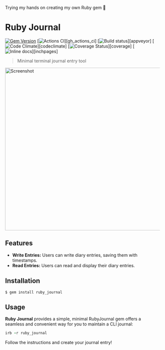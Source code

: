Trying my hands on creating my own Ruby gem 💎

# Ruby Journal

[![Gem Version](https://badge.fury.io/rb/pastel.svg)][gem]
[![Actions CI](https://github.com/piotrmurach/pastel/workflows/CI/badge.svg?branch=master)][gh_actions_ci]
[![Build status](https://ci.appveyor.com/api/projects/status/9blbjfq42o4v1rk4?svg=true)][appveyor]
[![Code Climate](https://codeclimate.com/github/piotrmurach/pastel/badges/gpa.svg)][codeclimate]
[![Coverage Status](https://coveralls.io/repos/github/piotrmurach/pastel/badge.svg)][coverage]
[![Inline docs](https://inch-ci.org/github/piotrmurach/pastel.svg?branch=master)][inchpages]

[gem]: https://rubygems.org/gems/ruby_journal

> Minimal terminal journal entry tool

<img width="531" alt="Screenshot" src="https://github.com/Priya730/RubyJournal/assets/60316903/67b2abcb-0b8c-4384-a4a1-789b6d6ccd1e">

## Features
- **Write Entries:** Users can write diary entries, saving them with timestamps.
- **Read Entries:** Users can read and display their diary entries.

## Installation

    $ gem install ruby_journal

## Usage

**Ruby Journal** provides a simple, minimal RubyJournal gem offers a seamless and convenient way for you to maintain a CLI journal:

```ruby
irb -r ruby_journal
```

Follow the instructions and create your journal entry!
